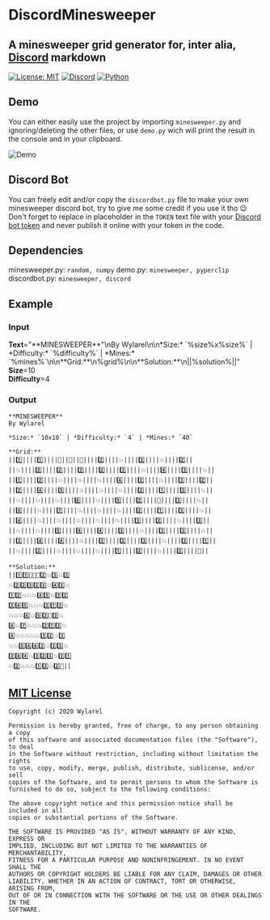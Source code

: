 # DiscordMinesweeper
## A minesweeper grid generator for, inter alia, [Discord](https://discord.com/) markdown
[![License: MIT](https://img.shields.io/badge/License-MIT-green.svg)](https://wylarel.com/mit/)
[![Discord](https://img.shields.io/badge/Chat-Discord-blue)](https://discord.gg/7qvmeh2)
[![Python](https://img.shields.io/badge/Made%20with-Python-orange)](https://www.python.org/)

## Demo
You can either easily use the project by importing `minesweeper.py` and ignoring/deleting the other files, or use `demo.py` wich will print the result in the console and in your clipboard.
  
![Demo](https://file.wylarel.com/discordminesweeper.gif)

## Discord Bot
You can freely edit and/or copy the `discordbot.py` file to make your own minesweeper discord bot, try to give me some credit if you use it tho :wink:
Don't forget to replace in placeholder in the `TOKEN` text file with your [Discord bot token](https://discord.com/developers/applications) and never publish it online with your token in the code.

## Dependencies
minesweeper.py: `random, numpy`
demo.py: `minesweeper, pyperclip`
discordbot.py: `minesweeper, discord`

## Example
### Input  
**Text**="\*\*MINESWEEPER\*\*"\nBy Wylarel\n\n\*Size:\* \`%size%x%size%\` | \*Difficulty:\* \`%difficulty%\` | \*Mines:\* \`%mines%\`\n\n\*\*Grid:\*\*\n%grid%\n\n\*\*Solution:\*\*\n||%solution%||"  
**Size**=10  
**Difficulty**=4  
### Output
```
**MINESWEEPER**
By Wylarel

*Size:* `10x10` | *Difficulty:* `4` | *Mines:* `40`

**Grid:**
||1️⃣||||1️⃣||||🔳||🔳||🔳||||2️⃣||||💥||||3️⃣||||💥||||2️⃣||
||💥||||2️⃣||||2️⃣||||3️⃣||||2️⃣||||3️⃣||||💥||||4️⃣||||3️⃣||||💥||
||1️⃣||||2️⃣||||💥||||💥||||💥||||4️⃣||||3️⃣||||💥||||3️⃣||||2️⃣||
||2️⃣||||4️⃣||||5️⃣||||💥||||💥||||💥||||2️⃣||||1️⃣||||3️⃣||||💥||
||💥||||💥||||💥||||6️⃣||||💥||||5️⃣||||2️⃣||||🔳||||3️⃣||||💥||
||4️⃣||||💥||||7️⃣||||💥||||💥||||💥||||2️⃣||||1️⃣||||3️⃣||||💥||
||4️⃣||||💥||||💥||||💥||||💥||||💥||||3️⃣||||2️⃣||||💥||||3️⃣||
||💥||||💥||||5️⃣||||4️⃣||||4️⃣||||3️⃣||||💥||||3️⃣||||3️⃣||||💥||
||3️⃣||||4️⃣||||4️⃣||||💥||||3️⃣||||2️⃣||||3️⃣||||💥||||3️⃣||||1️⃣||
||💥||||2️⃣||||💥||||💥||||💥||||1️⃣||||2️⃣||||💥||||2️⃣||||🔳||

**Solution:**
||1️⃣1️⃣🔳🔳🔳2️⃣💥3️⃣💥2️⃣
💥2️⃣2️⃣3️⃣2️⃣3️⃣💥4️⃣3️⃣💥
1️⃣2️⃣💥💥💥4️⃣3️⃣💥3️⃣2️⃣
2️⃣4️⃣5️⃣💥💥💥2️⃣1️⃣3️⃣💥
💥💥💥6️⃣💥5️⃣2️⃣🔳3️⃣💥
4️⃣💥7️⃣💥💥💥2️⃣1️⃣3️⃣💥
4️⃣💥💥💥💥💥3️⃣2️⃣💥3️⃣
💥💥5️⃣4️⃣4️⃣3️⃣💥3️⃣3️⃣💥
3️⃣4️⃣4️⃣💥3️⃣2️⃣3️⃣💥3️⃣1️⃣
💥2️⃣💥💥💥1️⃣2️⃣💥2️⃣🔳||
```

## [MIT License](https://wylarel.com/mit/)
```
Copyright (c) 2020 Wylarel

Permission is hereby granted, free of charge, to any person obtaining a copy
of this software and associated documentation files (the "Software"), to deal
in the Software without restriction, including without limitation the rights
to use, copy, modify, merge, publish, distribute, sublicense, and/or sell
copies of the Software, and to permit persons to whom the Software is
furnished to do so, subject to the following conditions:

The above copyright notice and this permission notice shall be included in all
copies or substantial portions of the Software.

THE SOFTWARE IS PROVIDED "AS IS", WITHOUT WARRANTY OF ANY KIND, EXPRESS OR
IMPLIED, INCLUDING BUT NOT LIMITED TO THE WARRANTIES OF MERCHANTABILITY,
FITNESS FOR A PARTICULAR PURPOSE AND NONINFRINGEMENT. IN NO EVENT SHALL THE
AUTHORS OR COPYRIGHT HOLDERS BE LIABLE FOR ANY CLAIM, DAMAGES OR OTHER
LIABILITY, WHETHER IN AN ACTION OF CONTRACT, TORT OR OTHERWISE, ARISING FROM,
OUT OF OR IN CONNECTION WITH THE SOFTWARE OR THE USE OR OTHER DEALINGS IN THE
SOFTWARE.
```
